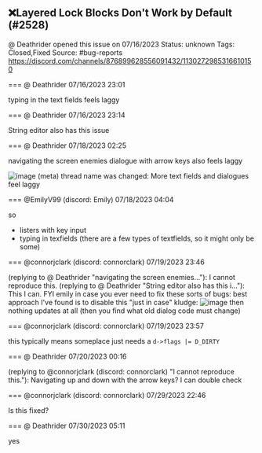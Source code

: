 ## ❌Layered Lock Blocks Don't Work by Default (#2528)
@ Deathrider opened this issue on 07/16/2023
Status: unknown
Tags: Closed,Fixed
Source: #bug-reports https://discord.com/channels/876899628556091432/1130272985316610150


=== @ Deathrider 07/16/2023 23:01

typing in the text fields feels laggy

=== @ Deathrider 07/16/2023 23:14

String editor also has this issue

=== @ Deathrider 07/18/2023 02:25

navigating the screen enemies dialogue with arrow keys also feels laggy

![image](https://cdn.discordapp.com/attachments/1130272985316610150/1130686770523160587/image.png?ex=65e6829d&is=65d40d9d&hm=5551d21727d9a922a79092e053f0cac0c73e44005842d38135b4431bf13eed39&)
(meta) thread name was changed: More text fields and dialogues feel laggy

=== @EmilyV99 (discord: Emily) 07/18/2023 04:04

so
- listers with key input
- typing in texfields (there are a few types of textfields, so it might only be some)

=== @connorjclark (discord: connorclark) 07/19/2023 23:46

(replying to @ Deathrider "navigating the screen enemies…"): I cannot reproduce this.
(replying to @ Deathrider "String editor also has this i…"): This I can.
FYI emily in case you ever need to fix these sorts of bugs: best approach I've found is to disable this "just in case" kludge:
![image](https://cdn.discordapp.com/attachments/1130272985316610150/1131371792133525504/image.png?ex=65e90097&is=65d68b97&hm=33e6a3b555f01adf625174fa202bbbfd43b41830b4d344720d79aa339ef6eef4&)
then nothing updates at all
(then you find what old dialog code must change)

=== @connorjclark (discord: connorclark) 07/19/2023 23:57

this typically means someplace just needs a `d->flags |= D_DIRTY`

=== @ Deathrider 07/20/2023 00:16

(replying to @connorjclark (discord: connorclark) "I cannot reproduce this."): Navigating up and down with the arrow keys? I can double check

=== @connorjclark (discord: connorclark) 07/29/2023 22:46

Is this fixed?

=== @ Deathrider 07/30/2023 05:11

yes
